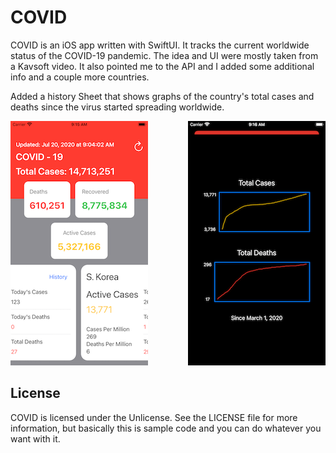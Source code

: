 # COVID

COVID is an iOS app written with SwiftUI. It tracks the current worldwide status of the COVID-19 pandemic. The idea and UI were mostly taken from a Kavsoft video. It also pointed me to the API and I added some additional info and a couple more countries.

Added a history Sheet that shows graphs of the country's total cases and deaths since the virus started spreading worldwide.


<img src="Screenshot.png" style="margin-right: 60px;">                               <img src="Screenshot2.png">


## License

COVID is licensed under the Unlicense. See the LICENSE file for more information, but basically this is sample code and you can do whatever you want with it.
